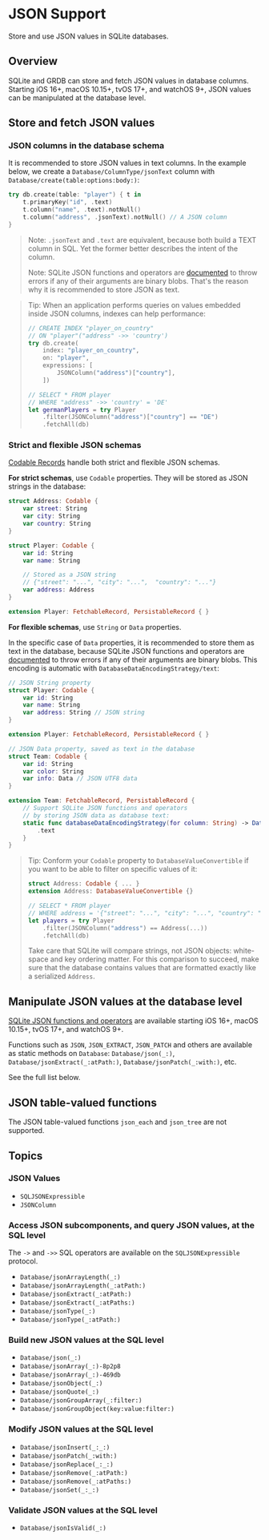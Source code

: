 # JSON Support

Store and use JSON values in SQLite databases.

## Overview

SQLite and GRDB can store and fetch JSON values in database columns. Starting iOS 16+, macOS 10.15+, tvOS 17+, and watchOS 9+, JSON values can be manipulated at the database level.

## Store and fetch JSON values

### JSON columns in the database schema

It is recommended to store JSON values in text columns. In the example below, we create a ``Database/ColumnType/jsonText`` column with ``Database/create(table:options:body:)``:

```swift
try db.create(table: "player") { t in
    t.primaryKey("id", .text)
    t.column("name", .text).notNull()
    t.column("address", .jsonText).notNull() // A JSON column
}
```

> Note: `.jsonText` and `.text` are equivalent, because both build a TEXT column in SQL. Yet the former better describes the intent of the column.
>
> Note: SQLite JSON functions and operators are [documented](https://www.sqlite.org/json1.html#interface_overview) to throw errors if any of their arguments are binary blobs. That's the reason why it is recommended to store JSON as text.

> Tip: When an application performs queries on values embedded inside JSON columns, indexes can help performance:
>
> ```swift
> // CREATE INDEX "player_on_country" 
> // ON "player"("address" ->> 'country')
> try db.create(
>     index: "player_on_country",
>     on: "player",
>     expressions: [
>         JSONColumn("address")["country"],
>     ])
>
> // SELECT * FROM player
> // WHERE "address" ->> 'country' = 'DE'
> let germanPlayers = try Player
>     .filter(JSONColumn("address")["country"] == "DE")
>     .fetchAll(db)
> ```

### Strict and flexible JSON schemas

[Codable Records](https://github.com/groue/GRDB.swift/blob/master/README.md#codable-records) handle both strict and flexible JSON schemas.

**For strict schemas**, use `Codable` properties. They will be stored as JSON strings in the database:

```swift
struct Address: Codable {
    var street: String
    var city: String
    var country: String
}

struct Player: Codable {
    var id: String
    var name: String

    // Stored as a JSON string
    // {"street": "...", "city": "...",  "country": "..."} 
    var address: Address
}

extension Player: FetchableRecord, PersistableRecord { }
```

**For flexible schemas**, use `String` or `Data` properties.

In the specific case of `Data` properties, it is recommended to store them as text in the database, because SQLite JSON functions and operators are [documented](https://www.sqlite.org/json1.html#interface_overview) to throw errors if any of their arguments are binary blobs. This encoding is automatic with ``DatabaseDataEncodingStrategy/text``:

```swift
// JSON String property
struct Player: Codable {
    var id: String
    var name: String
    var address: String // JSON string
}

extension Player: FetchableRecord, PersistableRecord { }

// JSON Data property, saved as text in the database
struct Team: Codable {
    var id: String
    var color: String
    var info: Data // JSON UTF8 data
}

extension Team: FetchableRecord, PersistableRecord {
    // Support SQLite JSON functions and operators
    // by storing JSON data as database text:
    static func databaseDataEncodingStrategy(for column: String) -> DatabaseDataEncodingStrategy {
        .text
    }
}
```

> Tip: Conform your `Codable` property to `DatabaseValueConvertible` if you want to be able to filter on specific values of it:
>
> ```swift
> struct Address: Codable { ... }
> extension Address: DatabaseValueConvertible {}
>
> // SELECT * FROM player
> // WHERE address = '{"street": "...", "city": "...", "country": "..."}'
> let players = try Player
>     .filter(JSONColumn("address") == Address(...))
>     .fetchAll(db)
> ```
>
> Take care that SQLite will compare strings, not JSON objects: white-space and key ordering matter. For this comparison to succeed, make sure that the database contains values that are formatted exactly like a serialized `Address`.

## Manipulate JSON values at the database level

[SQLite JSON functions and operators](https://www.sqlite.org/json1.html) are available starting iOS 16+, macOS 10.15+, tvOS 17+, and watchOS 9+.

Functions such as `JSON`, `JSON_EXTRACT`, `JSON_PATCH` and others are available as static methods on `Database`: ``Database/json(_:)``, ``Database/jsonExtract(_:atPath:)``, ``Database/jsonPatch(_:with:)``, etc.

See the full list below.

## JSON table-valued functions

The JSON table-valued functions `json_each` and `json_tree` are not supported.

## Topics

### JSON Values

- ``SQLJSONExpressible``
- ``JSONColumn``

### Access JSON subcomponents, and query JSON values, at the SQL level

The `->` and `->>` SQL operators are available on the ``SQLJSONExpressible`` protocol.

- ``Database/jsonArrayLength(_:)``
- ``Database/jsonArrayLength(_:atPath:)``
- ``Database/jsonExtract(_:atPath:)``
- ``Database/jsonExtract(_:atPaths:)``
- ``Database/jsonType(_:)``
- ``Database/jsonType(_:atPath:)``

### Build new JSON values at the SQL level

- ``Database/json(_:)``
- ``Database/jsonArray(_:)-8p2p8``
- ``Database/jsonArray(_:)-469db``
- ``Database/jsonObject(_:)``
- ``Database/jsonQuote(_:)``
- ``Database/jsonGroupArray(_:filter:)``
- ``Database/jsonGroupObject(key:value:filter:)``

### Modify JSON values at the SQL level

- ``Database/jsonInsert(_:_:)``
- ``Database/jsonPatch(_:with:)``
- ``Database/jsonReplace(_:_:)``
- ``Database/jsonRemove(_:atPath:)``
- ``Database/jsonRemove(_:atPaths:)``
- ``Database/jsonSet(_:_:)``

### Validate JSON values at the SQL level

- ``Database/jsonIsValid(_:)``

